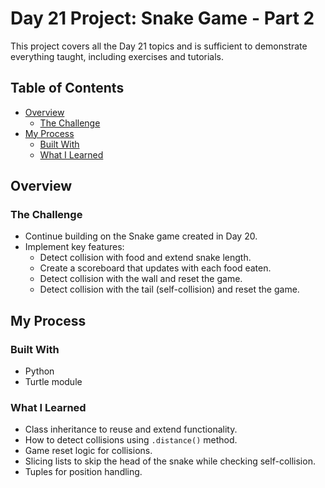 # Day 21 Project: Snake Game - Part 2

This project covers all the Day 21 topics and is sufficient to demonstrate everything taught, including exercises and tutorials.

## Table of Contents

- [Overview](#overview)
  - [The Challenge](#the-challenge)
- [My Process](#my-process)
  - [Built With](#built-with)
  - [What I Learned](#what-i-learned)

## Overview

### The Challenge

- Continue building on the Snake game created in Day 20.
- Implement key features:
  - Detect collision with food and extend snake length.
  - Create a scoreboard that updates with each food eaten.
  - Detect collision with the wall and reset the game.
  - Detect collision with the tail (self-collision) and reset the game.

## My Process

### Built With

- Python
- Turtle module

### What I Learned

- Class inheritance to reuse and extend functionality.
- How to detect collisions using `.distance()` method.
- Game reset logic for collisions.
- Slicing lists to skip the head of the snake while checking self-collision.
- Tuples for position handling.

